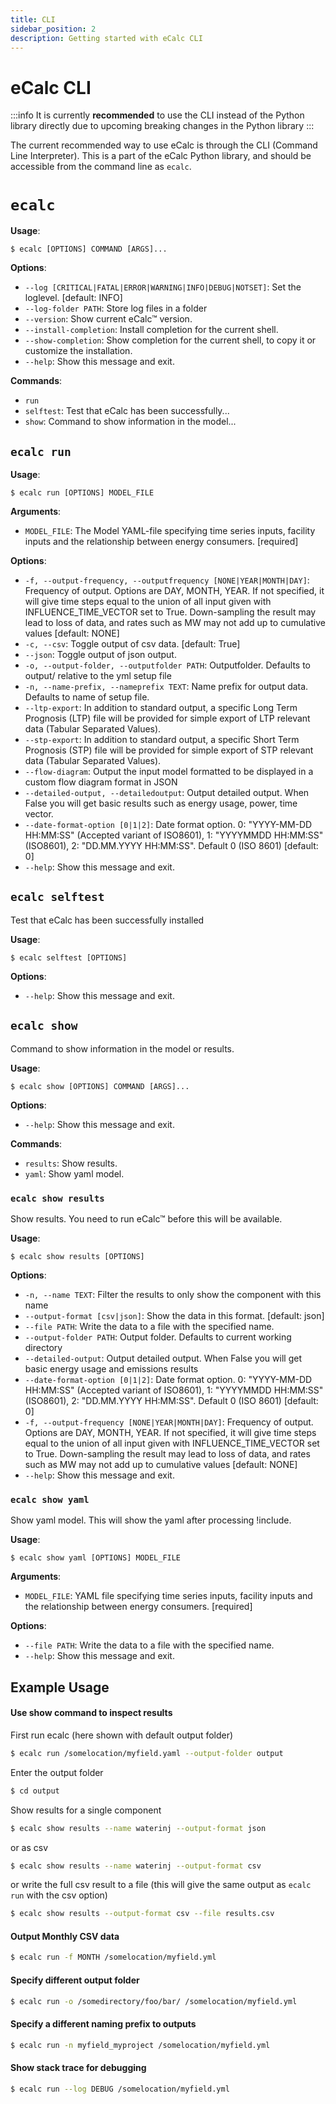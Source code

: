 ```yaml
---
title: CLI
sidebar_position: 2
description: Getting started with eCalc CLI
---
```

# eCalc CLI

:::info
It is currently **recommended** to use the CLI instead of the Python library directly due to upcoming breaking changes in the Python library
:::

The current recommended way to use eCalc is through the CLI (Command Line Interpreter). This is a part of the
eCalc Python library, and should be accessible from the command line as `ecalc`.


# `ecalc`

**Usage**:

```console
$ ecalc [OPTIONS] COMMAND [ARGS]...
```

**Options**:

* `--log [CRITICAL|FATAL|ERROR|WARNING|INFO|DEBUG|NOTSET]`: Set the loglevel.  [default: INFO]
* `--log-folder PATH`: Store log files in a folder
* `--version`: Show current eCalc™ version.
* `--install-completion`: Install completion for the current shell.
* `--show-completion`: Show completion for the current shell, to copy it or customize the installation.
* `--help`: Show this message and exit.

**Commands**:

* `run`
* `selftest`: Test that eCalc has been successfully...
* `show`: Command to show information in the model...

## `ecalc run`

**Usage**:

```console
$ ecalc run [OPTIONS] MODEL_FILE
```

**Arguments**:

* `MODEL_FILE`: The Model YAML-file specifying time series inputs, facility inputs and the relationship between energy consumers.  [required]

**Options**:

* `-f, --output-frequency, --outputfrequency [NONE|YEAR|MONTH|DAY]`: Frequency of output. Options are DAY, MONTH, YEAR. If not specified, it will give time steps equal to the union of all input given with INFLUENCE_TIME_VECTOR set to True. Down-sampling the result may lead to loss of data, and rates such as MW may not add up to cumulative values  [default: NONE]
* `-c, --csv`: Toggle output of csv data.  [default: True]
* `--json`: Toggle output of json output.
* `-o, --output-folder, --outputfolder PATH`: Outputfolder. Defaults to output/ relative to the yml setup file
* `-n, --name-prefix, --nameprefix TEXT`: Name prefix for output data. Defaults to name of setup file.
* `--ltp-export`: In addition to standard output, a specific Long Term Prognosis (LTP) file will be provided for simple export of LTP relevant data (Tabular Separated Values).
* `--stp-export`: In addition to standard output, a specific Short Term Prognosis (STP) file will be provided for simple export of STP relevant data (Tabular Separated Values).
* `--flow-diagram`: Output the input model formatted to be displayed in a custom flow diagram format in JSON
* `--detailed-output, --detailedoutput`: Output detailed output. When False you will get basic results such as energy usage, power, time vector.
* `--date-format-option [0|1|2]`: Date format option. 0: "YYYY-MM-DD HH:MM:SS" (Accepted variant of ISO8601), 1: "YYYYMMDD HH:MM:SS" (ISO8601), 2: "DD.MM.YYYY HH:MM:SS". Default 0 (ISO 8601)  [default: 0]
* `--help`: Show this message and exit.

## `ecalc selftest`

Test that eCalc has been successfully installed

**Usage**:

```console
$ ecalc selftest [OPTIONS]
```

**Options**:

* `--help`: Show this message and exit.

## `ecalc show`

Command to show information in the model or results.

**Usage**:

```console
$ ecalc show [OPTIONS] COMMAND [ARGS]...
```

**Options**:

* `--help`: Show this message and exit.

**Commands**:

* `results`: Show results.
* `yaml`: Show yaml model.

### `ecalc show results`

Show results. You need to run eCalc™ before this will be available.

**Usage**:

```console
$ ecalc show results [OPTIONS]
```

**Options**:

* `-n, --name TEXT`: Filter the results to only show the component with this name
* `--output-format [csv|json]`: Show the data in this format.  [default: json]
* `--file PATH`: Write the data to a file with the specified name.
* `--output-folder PATH`: Output folder. Defaults to current working directory
* `--detailed-output`: Output detailed output. When False you will get basic energy usage and emissions results
* `--date-format-option [0|1|2]`: Date format option. 0: "YYYY-MM-DD HH:MM:SS" (Accepted variant of ISO8601), 1: "YYYYMMDD HH:MM:SS" (ISO8601), 2: "DD.MM.YYYY HH:MM:SS". Default 0 (ISO 8601)  [default: 0]
* `-f, --output-frequency [NONE|YEAR|MONTH|DAY]`: Frequency of output. Options are DAY, MONTH, YEAR. If not specified, it will give time steps equal to the union of all input given with INFLUENCE_TIME_VECTOR set to True. Down-sampling the result may lead to loss of data, and rates such as MW may not add up to cumulative values  [default: NONE]
* `--help`: Show this message and exit.

### `ecalc show yaml`

Show yaml model. This will show the yaml after processing !include.

**Usage**:

```console
$ ecalc show yaml [OPTIONS] MODEL_FILE
```

**Arguments**:

* `MODEL_FILE`: YAML file specifying time series inputs, facility inputs and the relationship between energy consumers.  [required]

**Options**:

* `--file PATH`: Write the data to a file with the specified name.
* `--help`: Show this message and exit.


## Example Usage

#### Use show command to inspect results

First run ecalc (here shown with default output folder)

~~~~~~~~bash
$ ecalc run /somelocation/myfield.yaml --output-folder output
~~~~~~~~

Enter the output folder

~~~~~~~~bash
$ cd output
~~~~~~~~

Show results for a single component

~~~~~~~~bash
$ ecalc show results --name waterinj --output-format json
~~~~~~~~

or as csv

~~~~~~~~bash
$ ecalc show results --name waterinj --output-format csv
~~~~~~~~

or write the full csv result to a file (this will give the same output as `ecalc run` with the csv option)

~~~~~~~~bash
$ ecalc show results --output-format csv --file results.csv
~~~~~~~~

#### Output Monthly CSV data
~~~~~~~~bash
$ ecalc run -f MONTH /somelocation/myfield.yml
~~~~~~~~

#### Specify different output folder
~~~~~~~~bash
$ ecalc run -o /somedirectory/foo/bar/ /somelocation/myfield.yml
~~~~~~~~

#### Specify a different naming prefix to outputs
~~~~~~~~bash
$ ecalc run -n myfield_myproject /somelocation/myfield.yml
~~~~~~~~

#### Show stack trace for debugging
~~~~~~~~bash
$ ecalc run --log DEBUG /somelocation/myfield.yml
~~~~~~~~

